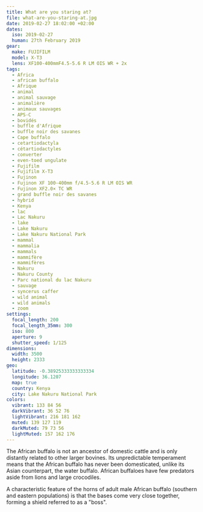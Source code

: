 ```yaml
---
title: What are you staring at?
file: what-are-you-staring-at.jpg
date: 2019-02-27 18:02:00 +02:00
dates:
  iso: 2019-02-27
  human: 27th February 2019
gear:
  make: FUJIFILM
  model: X-T3
  lens: XF100-400mmF4.5-5.6 R LM OIS WR + 2x
tags:
  - Africa
  - african buffalo
  - Afrique
  - animal
  - animal sauvage
  - animalière
  - animaux sauvages
  - APS-C
  - bovidés
  - buffle d'Afrique
  - buffle noir des savanes
  - Cape buffalo
  - cetartiodactyla
  - cétartiodactyles
  - converter
  - even-toed ungulate
  - Fujifilm
  - Fujifilm X-T3
  - Fujinon
  - Fujinon XF 100-400mm f/4.5-5.6 R LM OIS WR
  - Fujinon XF2.0× TC WR
  - grand buffle noir des savanes
  - hybrid
  - Kenya
  - lac
  - Lac Nakuru
  - lake
  - Lake Nakuru
  - Lake Nakuru National Park
  - mammal
  - mammalia
  - mammals
  - mammifère
  - mammifères
  - Nakuru
  - Nakuru County
  - Parc national du lac Nakuru
  - sauvage
  - syncerus caffer
  - wild animal
  - wild animals
  - zoom
settings:
  focal_length: 200
  focal_length_35mm: 300
  iso: 800
  aperture: 9
  shutter_speed: 1/125
dimensions:
  width: 3500
  height: 2333
geo:
  latitude: -0.38925333333333334
  longitude: 36.1207
  map: true
  country: Kenya
  city: Lake Nakuru National Park
colors:
  vibrant: 133 84 56
  darkVibrant: 36 52 76
  lightVibrant: 216 181 162
  muted: 139 127 119
  darkMuted: 79 73 56
  lightMuted: 157 162 176
---
```


The African buffalo is not an ancestor of domestic cattle and is only distantly related to other larger bovines. Its unpredictable temperament means that the African buffalo has never been domesticated, unlike its Asian counterpart, the water buffalo. African buffaloes have few predators aside from lions and large crocodiles.

A characteristic feature of the horns of adult male African buffalo (southern and eastern populations) is that the bases come very close together, forming a shield referred to as a "boss".
